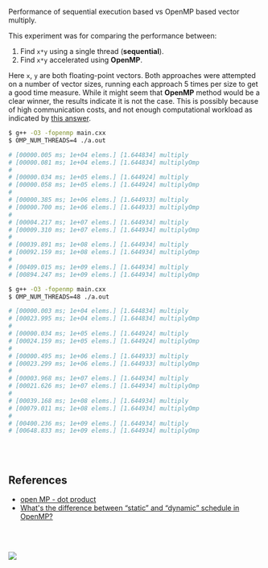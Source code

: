 Performance of sequential execution based vs OpenMP based vector multiply.

This experiment was for comparing the performance between:
1. Find `x*y` using a single thread (**sequential**).
2. Find `x*y` accelerated using **OpenMP**.

Here `x`, `y` are both floating-point vectors. Both approaches were attempted
on a number of vector sizes, running each approach 5 times per size to get a
good time measure. While it might seem that **OpenMP** method would be a clear
winner, the results indicate it is not the case. This is possibly because of
high communication costs, and not enough computational workload as indicated
by [this answer].

```bash
$ g++ -O3 -fopenmp main.cxx
$ OMP_NUM_THREADS=4 ./a.out

# [00000.005 ms; 1e+04 elems.] [1.644834] multiply
# [00000.081 ms; 1e+04 elems.] [1.644834] multiplyOmp
#
# [00000.034 ms; 1e+05 elems.] [1.644924] multiply
# [00000.058 ms; 1e+05 elems.] [1.644924] multiplyOmp
#
# [00000.385 ms; 1e+06 elems.] [1.644933] multiply
# [00000.700 ms; 1e+06 elems.] [1.644933] multiplyOmp
#
# [00004.217 ms; 1e+07 elems.] [1.644934] multiply
# [00009.310 ms; 1e+07 elems.] [1.644934] multiplyOmp
#
# [00039.891 ms; 1e+08 elems.] [1.644934] multiply
# [00092.159 ms; 1e+08 elems.] [1.644934] multiplyOmp
#
# [00409.015 ms; 1e+09 elems.] [1.644934] multiply
# [00894.247 ms; 1e+09 elems.] [1.644934] multiplyOmp
```

```bash
$ g++ -O3 -fopenmp main.cxx
$ OMP_NUM_THREADS=48 ./a.out

# [00000.003 ms; 1e+04 elems.] [1.644834] multiply
# [00023.995 ms; 1e+04 elems.] [1.644834] multiplyOmp
#
# [00000.034 ms; 1e+05 elems.] [1.644924] multiply
# [00024.159 ms; 1e+05 elems.] [1.644924] multiplyOmp
#
# [00000.495 ms; 1e+06 elems.] [1.644933] multiply
# [00023.299 ms; 1e+06 elems.] [1.644933] multiplyOmp
#
# [00003.968 ms; 1e+07 elems.] [1.644934] multiply
# [00021.626 ms; 1e+07 elems.] [1.644934] multiplyOmp
#
# [00039.168 ms; 1e+08 elems.] [1.644934] multiply
# [00079.011 ms; 1e+08 elems.] [1.644934] multiplyOmp
#
# [00400.236 ms; 1e+09 elems.] [1.644934] multiply
# [00648.833 ms; 1e+09 elems.] [1.644934] multiplyOmp
```

<br>
<br>


## References

- [open MP - dot product][this answer]
- [What's the difference between “static” and “dynamic” schedule in OpenMP?](https://stackoverflow.com/a/10852852/1413259)

<br>
<br>

[![](https://i.imgur.com/NoHtf8A.jpg)](https://www.youtube.com/watch?v=0XTLuFpuAtE)

[this answer]: https://stackoverflow.com/a/5368572/1413259
